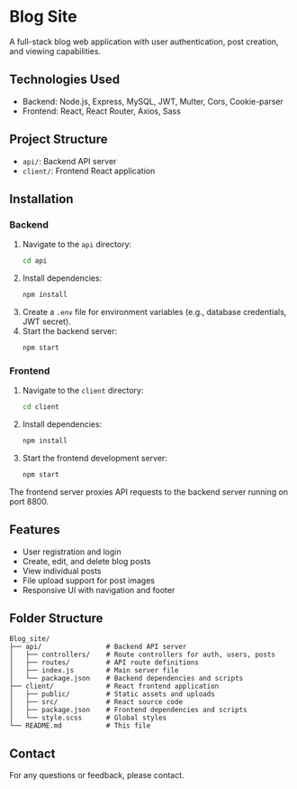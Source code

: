 # Blog Site

A full-stack blog web application with user authentication, post creation, and viewing capabilities.

## Technologies Used

- Backend: Node.js, Express, MySQL, JWT, Multer, Cors, Cookie-parser
- Frontend: React, React Router, Axios, Sass

## Project Structure

- `api/`: Backend API server
- `client/`: Frontend React application

## Installation

### Backend

1. Navigate to the `api` directory:
   ```bash
   cd api
   ```
2. Install dependencies:
   ```bash
   npm install
   ```
3. Create a `.env` file for environment variables (e.g., database credentials, JWT secret).
4. Start the backend server:
   ```bash
   npm start
   ```

### Frontend

1. Navigate to the `client` directory:
   ```bash
   cd client
   ```
2. Install dependencies:
   ```bash
   npm install
   ```
3. Start the frontend development server:
   ```bash
   npm start
   ```

The frontend server proxies API requests to the backend server running on port 8800.

## Features

- User registration and login
- Create, edit, and delete blog posts
- View individual posts
- File upload support for post images
- Responsive UI with navigation and footer

## Folder Structure

```
Blog_site/
├── api/                # Backend API server
│   ├── controllers/    # Route controllers for auth, users, posts
│   ├── routes/         # API route definitions
│   ├── index.js        # Main server file
│   └── package.json    # Backend dependencies and scripts
├── client/             # React frontend application
│   ├── public/         # Static assets and uploads
│   ├── src/            # React source code
│   ├── package.json    # Frontend dependencies and scripts
│   └── style.scss      # Global styles
└── README.md           # This file
```

## Contact

For any questions or feedback, please contact.
